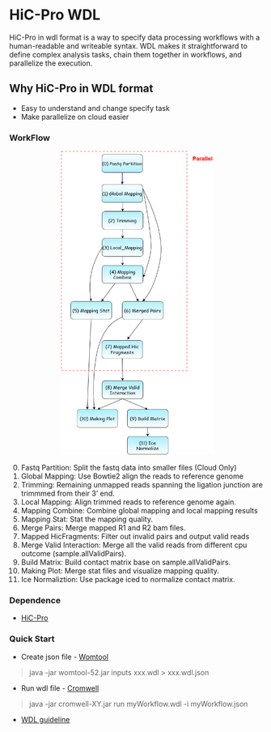 # HiC-Pro WDL
HiC-Pro in wdl format is a way to specify data processing workflows with a human-readable and writeable syntax. WDL makes it straightforward to define complex analysis tasks, chain them together in workflows, and parallelize the execution.

## Why HiC-Pro in WDL format
* Easy to understand and change specify task
* Make parallelize on cloud easier

### WorkFlow
<div align = "center"><img height = "600" width = "300" src="/docs/HiCPro-Diagram.png"/></div>

0. Fastq Partition: Split the fastq data into smaller files (Cloud Only)
1. Global Mapping: Use Bowtie2 align the reads to reference genome 
2. Trimming: Remaining unmapped reads spanning the ligation junction are trimmmed from their 3’ end.
3. Local Mapping: Align trimmed reads to reference genome again.
4. Mapping Combine: Combine global mapping and local mapping results
5. Mapping Stat: Stat the mapping quality.
6. Merge Pairs: Merge mapped R1 and R2 bam files.
7. Mapped HicFragments: Filter out invalid pairs and output valid reads
8. Merge Valid Interaction: Merge all the valid reads from different cpu outcome (sample.allValidPairs).
9. Build Matrix: Build contact matrix base on sample.allValidPairs.
10. Making Plot: Merge stat files and visualize mapping quality.
11. Ice Normaliztion: Use package iced to normalize contact matrix.

### Dependence
* [HiC-Pro](https://github.com/nservant/HiC-Pro)

### Quick Start
* Create json file - [Womtool](https://github.com/broadinstitute/cromwell/releases)
> java -jar womtool-52.jar inputs xxx.wdl > xxx.wdl.json
* Run wdl file - [Cromwell](https://github.com/broadinstitute/cromwell)
> java -jar cromwell-XY.jar run myWorkflow.wdl -i myWorkflow.json
* [WDL guideline](https://github.com/openwdl/wdl)
